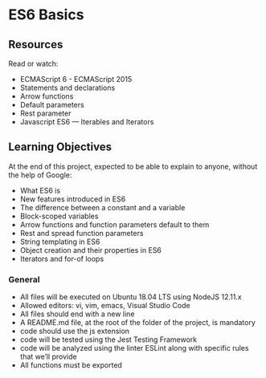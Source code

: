 # ES6 Basics 


## Resources

Read or watch:

* ECMAScript 6 - ECMAScript 2015
* Statements and declarations
* Arrow functions
* Default parameters
* Rest parameter
* Javascript ES6 — Iterables and Iterators

## Learning Objectives

At the end of this project, expected to be able to explain to anyone, without the help of Google:

* What ES6 is
* New features introduced in ES6
* The difference between a constant and a variable
* Block-scoped variables
* Arrow functions and function parameters default to them
* Rest and spread function parameters
* String templating in ES6
* Object creation and their properties in ES6
* Iterators and for-of loops


### General

* All files will be executed on Ubuntu 18.04 LTS using NodeJS 12.11.x
* Allowed editors: vi, vim, emacs, Visual Studio Code
* All files should end with a new line
* A README.md file, at the root of the folder of the project, is mandatory
* code should use the js extension
* code will be tested using the Jest Testing Framework
* code will be analyzed using the linter ESLint along with specific rules that we’ll provide
* All functions must be exported
